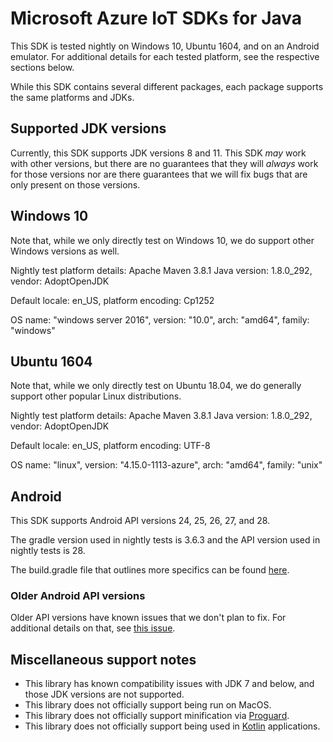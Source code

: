 # Microsoft Azure IoT SDKs for Java

This SDK is tested nightly on Windows 10, Ubuntu 1604, and on an Android emulator. For additional details
for each tested platform, see the respective sections below. 

While this SDK contains several different packages, each package supports the same platforms and JDKs.

## Supported JDK versions

Currently, this SDK supports JDK versions 8 and 11. This SDK _may_ work with other versions, but there are no guarantees 
that they will _always_ work for those versions nor are there guarantees that we will fix bugs that are only present on
those versions.


## Windows 10

Note that, while we only directly test on Windows 10, we do support other Windows versions as well.

Nightly test platform details:
Apache Maven 3.8.1
Java version: 1.8.0_292, vendor: AdoptOpenJDK

Default locale: en_US, platform encoding: Cp1252

OS name: "windows server 2016", version: "10.0", arch: "amd64", family: "windows"

## Ubuntu 1604

Note that, while we only directly test on Ubuntu 18.04, we do generally support other popular Linux distributions. 

Nightly test platform details:
Apache Maven 3.8.1
Java version: 1.8.0_292, vendor: AdoptOpenJDK

Default locale: en_US, platform encoding: UTF-8

OS name: "linux", version: "4.15.0-1113-azure", arch: "amd64", family: "unix"

## Android

This SDK supports Android API versions 24, 25, 26, 27, and 28.

The gradle version used in nightly tests is 3.6.3 and the API version used in nightly tests is 28.

The build.gradle file that outlines more specifics can be found [here](./iot-e2e-tests/android/app/build.gradle).

### Older Android API versions

Older API versions have known issues that we don't plan to fix. For additional details on that, see [this issue](https://github.com/Azure/azure-iot-sdk-java/issues/747).


## Miscellaneous support notes

- This library has known compatibility issues with JDK 7 and below, and those JDK versions are not supported.
- This library does not officially support being run on MacOS.
- This library does not officially support minification via [Proguard](http://android-doc.github.io/tools/help/proguard.html).
- This library does not officially support being used in [Kotlin](https://kotlinlang.org) applications.
